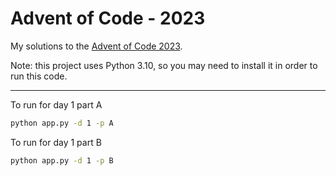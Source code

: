# Advent of Code - 2023

My solutions to the [Advent of Code 2023](https://adventofcode.com/).

Note: this project uses Python 3.10, so you may need to install it in order to run this code.

---

To run for day 1 part A

```bash
python app.py -d 1 -p A
```

To run for day 1 part B

```bash
python app.py -d 1 -p B
```
